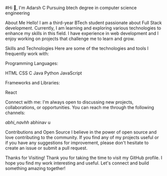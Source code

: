 #Hi 👋, I'm Adarsh C
Pursuing btech degree in computer science engineering

About Me
Hello! I am a third-year BTech student passionate about Full Stack development. Currently, I am learning and exploring various technologies to enhance my skills in this field. I have experience in web development and I enjoy working on projects that challenge me to learn and grow.

Skills and Technologies
Here are some of the technologies and tools I frequently work with:

Programming Languages:

HTML CSS C Java Python JavaScript

Frameworks and Libraries:

React

Connect with me:
I'm always open to discussing new projects, collaborations, or opportunities. You can reach me through the following channels:

_abhi_navhh_ abhinav u

Contributions and Open Source
I believe in the power of open source and love contributing to the community. If you find any of my projects useful or if you have any suggestions for improvement, please don't hesitate to create an issue or submit a pull request.

Thanks for Visiting!
Thank you for taking the time to visit my GitHub profile. I hope you find my work interesting and useful. Let's connect and build something amazing together!
